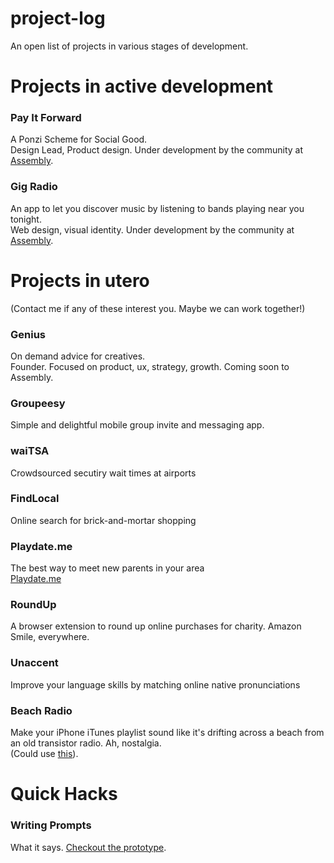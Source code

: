 project-log
===========

An open list of projects in various stages of development.  

# Projects in active development

### Pay It Forward

A Ponzi Scheme for Social Good.  
Design Lead, Product design. Under development by the community at [Assembly](http://assembly.com/pay-it-forward).

### Gig Radio

An app to let you discover music by listening to bands playing near you tonight.  
Web design, visual identity. Under development by the community at [Assembly](http://assembly.com/gig-radio).


# Projects in utero
(Contact me if any of these interest you. Maybe we can work together!)

### Genius

On demand advice for creatives.  
Founder. Focused on product, ux, strategy, growth. Coming soon to Assembly.

### Groupeesy

Simple and delightful mobile group invite and messaging app.

### waiTSA

Crowdsourced secutiry wait times at airports

### FindLocal

Online search for brick-and-mortar shopping

### Playdate.me

The best way to meet new parents in your area  
[Playdate.me](http://signup.playdate.me)

### RoundUp

A browser extension to round up online purchases for charity. Amazon Smile, everywhere.

### Unaccent

Improve your language skills by matching online native pronunciations

### Beach Radio

Make your iPhone iTunes playlist sound like it's drifting across a beach from an old transistor radio. Ah, nostalgia.  
(Could use [this](http://theamazingaudioengine.com/)).

# Quick Hacks

### Writing Prompts

What it says. [Checkout the prototype](http://jonathanarcher.co/things/writingprompts/).
